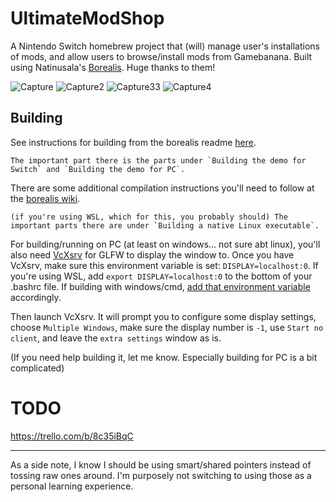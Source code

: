 # UltimateModShop

A Nintendo Switch homebrew project that (will) manage user's installations of mods, and allow users to browse/install mods from Gamebanana.
Built using Natinusala's [Borealis](https://github.com/natinusala/borealis). Huge thanks to them!

![Capture](https://user-images.githubusercontent.com/53064235/128274662-91c9b01a-98c9-4d73-95e9-59a07ae486db.PNG)
![Capture2](https://user-images.githubusercontent.com/53064235/128274673-184bde39-057c-4242-b8b7-af00c067eb7e.PNG)
![Capture33](https://user-images.githubusercontent.com/53064235/128274678-c3fc75d2-681f-4e1b-bb88-07f5b20d8dab.PNG)
![Capture4](https://user-images.githubusercontent.com/53064235/128274681-7ce5dd1f-43ea-4cfd-be5a-cc385990e356.PNG)


## Building
See instructions for building from the borealis readme [here](https://github.com/natinusala/borealis).

    The important part there is the parts under `Building the demo for Switch` and `Building the demo for PC`.

There are some additional compilation instructions you'll need to follow at the [borealis wiki](https://github.com/natinusala/borealis/wiki/Additional-compilation-instructions).

    (if you're using WSL, which for this, you probably should) The important parts there are under `Building a native Linux executable`.


For building/running on PC (at least on windows... not sure abt linux), you'll also need [VcXsrv](https://sourceforge.net/projects/vcxsrv/) for GLFW to display the window to.
Once you have VcXsrv, make sure this environment variable is set: `DISPLAY=localhost:0`. If you're using WSL, add `export DISPLAY=localhost:0` to the bottom of your .bashrc file. If building with windows/cmd, [add that environment variable](https://docs.oracle.com/en/database/oracle/machine-learning/oml4r/1.5.1/oread/creating-and-modifying-environment-variables-on-windows.html#GUID-DD6F9982-60D5-48F6-8270-A27EC53807D0) accordingly.

Then launch VcXsrv. It will prompt you to configure some display settings, choose `Multiple Windows`, make sure the display number is `-1`, use `Start no client`, and leave the `extra settings` window as is.

(If you need help building it, let me know. Especially building for PC is a bit complicated)

# TODO

https://trello.com/b/8c35iBqC


-----
As a side note, I know I should be using smart/shared pointers instead of tossing raw ones around. I'm purposely not switching to using those as a personal learning experience.

